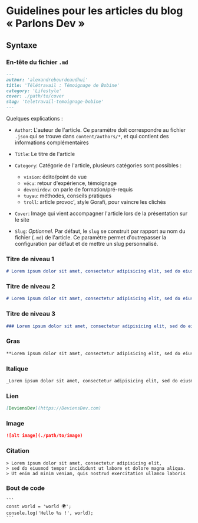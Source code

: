 # Guidelines pour les articles du blog « Parlons Dev »

## Syntaxe

### En-tête du fichier `.md`

```markdown
---
author: 'alexandrebourdeaudhui'
title: 'Télétravail : Témoignage de Bobine'
category: 'Lifestyle'
cover: ./path/to/cover
slug: 'teletravail-temoignage-bobine'
---
```

Quelques explications :

- `Author`: L'auteur de l'article. Ce paramètre doit correspondre au fichier `.json` qui se trouve dans `content/authors/*`, et qui contient des informations complémentaires

- `Title`: Le titre de l'article

- `Category`: Catégorie de l'article, plusieurs catégories sont possibles :

  - `vision`: édito/point de vue
  - `vécu`: retour d'expérience, témoignage
  - `devenirdev`: on parle de formation/pré-requis
  - `tuyau`: méthodes, conseils pratiques
  - `troll`: article provoc', style Gorafi, pour vaincre les clichés

- `Cover`: Image qui vient accompagner l'article lors de la présentation sur le site

- `Slug`: _Optionnel_. Par défaut, le `slug` se construit par rapport au nom du fichier (`.md`) de l'article. Ce paramètre permet d'outrepasser la configuration par défaut et de mettre un slug personnalisé.

### Titre de niveau 1

```markdown
# Lorem ipsum dolor sit amet, consectetur adipisicing elit, sed do eiusmod tempor incididunt ut labore et dolore magna aliqua.
```

### Titre de niveau 2

```markdown
# Lorem ipsum dolor sit amet, consectetur adipisicing elit, sed do eiusmod tempor incididunt ut labore et dolore magna aliqua.
```

### Titre de niveau 3

```markdown
### Lorem ipsum dolor sit amet, consectetur adipisicing elit, sed do eiusmod tempor incididunt ut labore et dolore magna aliqua.
```

### Gras

```markdown
**Lorem ipsum dolor sit amet, consectetur adipisicing elit, sed do eiusmod tempor incididunt ut labore et dolore magna aliqua.**
```

### Italique

```markdown
_Lorem ipsum dolor sit amet, consectetur adipisicing elit, sed do eiusmod tempor incididunt ut labore et dolore magna aliqua._
```

### Lien

```markdown
[DeviensDev](https://DeviensDev.com)
```

### Image

```markdown
![alt image](./path/to/image)
```

### Citation

```
> Lorem ipsum dolor sit amet, consectetur adipisicing elit,
> sed do eiusmod tempor incididunt ut labore et dolore magna aliqua.
> Ut enim ad minim veniam, quis nostrud exercitation ullamco laboris
```

### Bout de code

````
```
const world = 'world 🌍';
console.log('Hello %s !', world);
```
````

